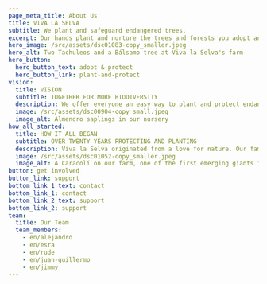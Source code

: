 ```yaml
---
page_meta_title: About Us
title: VIVA LA SELVA
subtitle: We plant and safeguard endangered trees.
excerpt: Our hands plant and nurture the trees and forests you adopt and protect.
hero_image: /src/assets/dsc01083-copy_smaller.jpeg
hero_alt: Two Tachuleos and a Bálsamo tree at Viva la Selva's farm
hero_button:
  hero_button_text: adopt & protect
  hero_button_link: plant-and-protect
vision:
  title: VISION
  subtitle: TOGETHER FOR MORE BIODIVERSITY
  description: We offer everyone an easy way to plant and protect endangered tree species in the Darin region of Colombia.
  image: /src/assets/dsc00904-copy_small.jpeg
  image_alt: Almendro saplings in our nursery
how_all_started:
  title: HOW IT ALL BEGAN
  subtitle: OVER TWENTY YEARS PROTECTING AND PLANTING
  description: Viva la Selva originated from a love for nature. Our family began protecting their forest and deliberately planting endangered tree species over 20 years ago. The increasingly critical state of many species led us to share our project and our goals with the rest of the world.
  image: /src/assets/dsc01052-copy_smaller.jpeg
  image_alt: A Caracolí on our farm, one of the first emerging giants in young forests
button: get involved
button_link: support
bottom_link_1_text: contact
bottom_link_1: contact
bottom_link_2_text: support
bottom_link_2: support
team:
  title: Our Team
  team_members:
    - en/alejandro
    - en/esra
    - en/rude
    - en/juan-guillermo
    - en/jimmy
---
```

